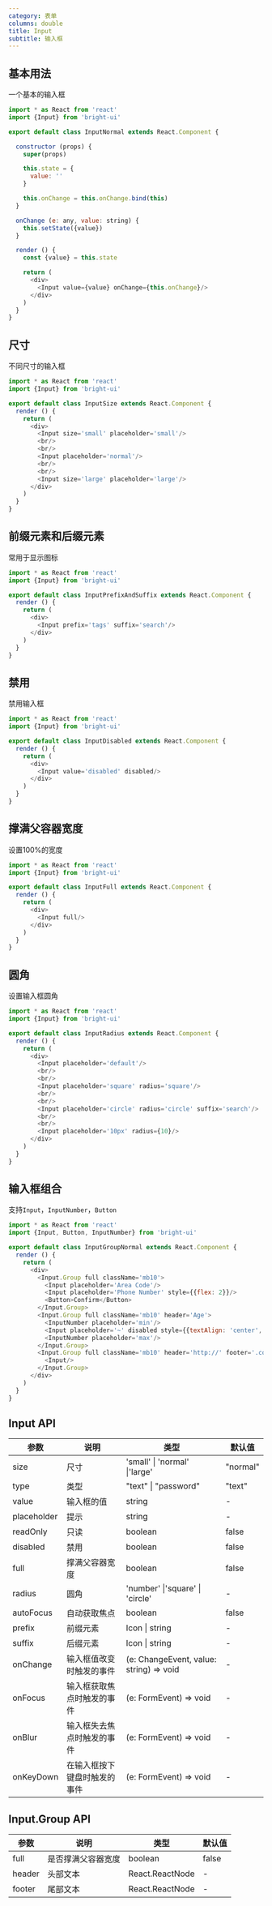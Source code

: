```yaml
---
category: 表单
columns: double
title: Input
subtitle: 输入框
---
```


## 基本用法

一个基本的输入框

```js
import * as React from 'react'
import {Input} from 'bright-ui'

export default class InputNormal extends React.Component {

  constructor (props) {
    super(props)

    this.state = {
      value: ''
    }

    this.onChange = this.onChange.bind(this)
  }

  onChange (e: any, value: string) {
    this.setState({value})
  }

  render () {
    const {value} = this.state

    return (
      <div>
        <Input value={value} onChange={this.onChange}/>
      </div>
    )
  }
}
```

## 尺寸

不同尺寸的输入框

```js
import * as React from 'react'
import {Input} from 'bright-ui'

export default class InputSize extends React.Component {
  render () {
    return (
      <div>
        <Input size='small' placeholder='small'/>
        <br/>
        <br/>
        <Input placeholder='normal'/>
        <br/>
        <br/>
        <Input size='large' placeholder='large'/>
      </div>
    )
  }
}
```

## 前缀元素和后缀元素

常用于显示图标

```js
import * as React from 'react'
import {Input} from 'bright-ui'

export default class InputPrefixAndSuffix extends React.Component {
  render () {
    return (
      <div>
        <Input prefix='tags' suffix='search'/>
      </div>
    )
  }
}
```

## 禁用

禁用输入框

```js
import * as React from 'react'
import {Input} from 'bright-ui'

export default class InputDisabled extends React.Component {
  render () {
    return (
      <div>
        <Input value='disabled' disabled/>
      </div>
    )
  }
}
```

## 撑满父容器宽度

设置100%的宽度

```js
import * as React from 'react'
import {Input} from 'bright-ui'

export default class InputFull extends React.Component {
  render () {
    return (
      <div>
        <Input full/>
      </div>
    )
  }
}
```

## 圆角

设置输入框圆角

```js
import * as React from 'react'
import {Input} from 'bright-ui'

export default class InputRadius extends React.Component {
  render () {
    return (
      <div>
        <Input placeholder='default'/>
        <br/>
        <br/>
        <Input placeholder='square' radius='square'/>
        <br/>
        <br/>
        <Input placeholder='circle' radius='circle' suffix='search'/>
        <br/>
        <br/>
        <Input placeholder='10px' radius={10}/>
      </div>
    )
  }
}
```

## 输入框组合

支持`Input`，`InputNumber`，`Button`

```js
import * as React from 'react'
import {Input, Button, InputNumber} from 'bright-ui'

export default class InputGroupNormal extends React.Component {
  render () {
    return (
      <div>
        <Input.Group full className='mb10'>
          <Input placeholder='Area Code'/>
          <Input placeholder='Phone Number' style={{flex: 2}}/>
          <Button>Confirm</Button>
        </Input.Group>
        <Input.Group full className='mb10' header='Age'>
          <InputNumber placeholder='min'/>
          <Input placeholder='~' disabled style={{textAlign: 'center', flex: 'none', width: '30px'}}/>
          <InputNumber placeholder='max'/>
        </Input.Group>
        <Input.Group full className='mb10' header='http://' footer='.com'>
          <Input/>
        </Input.Group>
      </div>
    )
  }
}
```

## Input API

| 参数 | 说明 | 类型 | 默认值 |
|---|---|---|---|
| size | 尺寸 | 'small' \| 'normal' \|'large' | "normal" |
| type | 类型 | "text" \| "password" | "text" |
| value | 输入框的值 | string | - |
| placeholder | 提示 | string | - |
| readOnly | 只读 | boolean | false |
| disabled | 禁用 | boolean | false |
| full | 撑满父容器宽度 | boolean | false |
| radius | 圆角 | 'number' \|'square' \| 'circle' | - |
| autoFocus | 自动获取焦点 | boolean | false |
| prefix | 前缀元素 | Icon \| string | - |
| suffix | 后缀元素 | Icon \| string | - |
| onChange | 输入框值改变时触发的事件 | (e: ChangeEvent, value: string) => void | - |
| onFocus | 输入框获取焦点时触发的事件 | (e: FormEvent) => void | - |
| onBlur | 输入框失去焦点时触发的事件 | (e: FormEvent) => void | - |
| onKeyDown | 在输入框按下键盘时触发的事件 | (e: FormEvent) => void | - |

## Input.Group API

| 参数 | 说明 | 类型 | 默认值 |
|---|---|---|---|
| full | 是否撑满父容器宽度 | boolean | false |
| header | 头部文本 | React.ReactNode | - |
| footer | 尾部文本 | React.ReactNode | - |
